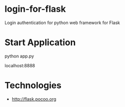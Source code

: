 # login-for-flask
Login authentication for python web framework for Flask

# Start Application
python app.py

localhost:8888

# Technologies
- http://flask.pocoo.org
